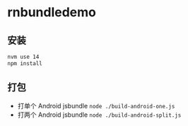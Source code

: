 # rnbundledemo

## 安装

```sh
nvm use 14
npm install
```

## 打包

- 打单个 Android jsbundle `node ./build-android-one.js`
- 打两个 Android jsbundle `node ./build-android-split.js`
